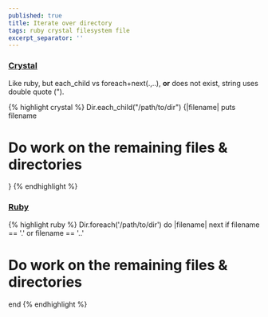 ```yaml
---
published: true
title: Iterate over directory
tags: ruby crystal filesystem file
excerpt_separator: ''
---
```

### [Crystal](https://crystal-lang.org/api/0.35.1/Dir.html#each(&:String-%3E):Nil-instance-method)
Like ruby, but each_child vs foreach+next(.,..), **or** does not exist,  string uses double quote (").

{% highlight crystal %}
Dir.each_child("/path/to/dir") {|filename|
  puts filename
  # Do work on the remaining files & directories
}
{% endhighlight %}

### [Ruby](https://stackoverflow.com/a/2512505)

{% highlight ruby %}
Dir.foreach('/path/to/dir') do |filename|
  next if filename == '.' or filename == '..'
  # Do work on the remaining files & directories
end
{% endhighlight %}
